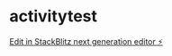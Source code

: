 # activitytest

[Edit in StackBlitz next generation editor ⚡️](https://stackblitz.com/~/github.com/alexriches/activitytest)